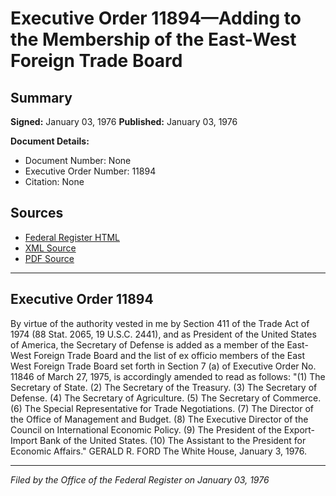 # Executive Order 11894—Adding to the Membership of the East-West Foreign Trade Board

## Summary

**Signed:** January 03, 1976
**Published:** January 03, 1976

**Document Details:**
- Document Number: None
- Executive Order Number: 11894
- Citation: None

## Sources
- [Federal Register HTML](https://www.presidency.ucsb.edu/documents/executive-order-11894-adding-the-membership-the-east-west-foreign-trade-board)
- [XML Source](None)
- [PDF Source](None)

---

## Executive Order 11894

By virtue of the authority vested in me by Section 411 of the Trade Act of 1974 (88 Stat. 2065, 19 U.S.C. 2441), and as President of the United States of America, the Secretary of Defense is added as a member of the East-West Foreign Trade Board and the list of ex officio members of the East West Foreign Trade Board set forth in Section 7 (a) of Executive Order No. 11846 of March 27, 1975, is accordingly amended to read as follows:
"(1) The Secretary of State.
    (2) The Secretary of the Treasury.
    (3) The Secretary of Defense.
    (4) The Secretary of Agriculture.
    (5) The Secretary of Commerce.
    (6) The Special Representative for Trade Negotiations.
    (7) The Director of the Office of Management and Budget.
    (8) The Executive Director of the Council on International Economic Policy.
    (9) The President of the Export-Import Bank of the United States.
    (10) The Assistant to the President for Economic Affairs."
GERALD R. FORD
The White House,
January 3, 1976.

---

*Filed by the Office of the Federal Register on January 03, 1976*
